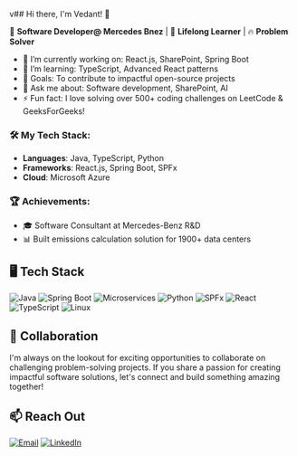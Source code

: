 v## Hi there, I'm Vedant! 👋

🚀 **Software Developer@ Mercedes Bnez** | 🌱 **Lifelong Learner** | 🔥 **Problem Solver** 

- 🔭 I’m currently working on: React.js, SharePoint, Spring Boot
- 🌱 I’m learning: TypeScript, Advanced React patterns
- 🎯 Goals: To contribute to impactful open-source projects
- 💬 Ask me about: Software development, SharePoint, AI
- ⚡ Fun fact: I love solving over 500+ coding challenges on LeetCode & GeeksForGeeks!

### 🛠️ My Tech Stack:
- **Languages**: Java, TypeScript, Python
- **Frameworks**: React.js, Spring Boot, SPFx
- **Cloud**: Microsoft Azure

### 🏆 Achievements:
- 🎓 Software Consultant at Mercedes-Benz R&D
- 📊 Built emissions calculation solution for 1900+ data centers

## 🖥️ Tech Stack

![Java](https://img.shields.io/badge/Java-orange?style=for-the-badge&logo=java&logoColor=white)
![Spring Boot](https://img.shields.io/badge/Spring%20Boot-brightgreen?style=for-the-badge&logo=spring-boot&logoColor=white)
![Microservices](https://img.shields.io/badge/Microservices-yellow?style=for-the-badge)
![Python](https://img.shields.io/badge/Python-blue?style=for-the-badge&logo=python&logoColor=white)
![SPFx](https://img.shields.io/badge/SPFx-blue?style=for-the-badge&logo=microsoft&logoColor=white)
![React](https://img.shields.io/badge/React-blue?style=for-the-badge&logo=react&logoColor=white)
![TypeScript](https://img.shields.io/badge/TypeScript-blue?style=for-the-badge&logo=typescript&logoColor=white)
![Linux](https://img.shields.io/badge/Linux-yellow?style=for-the-badge&logo=linux&logoColor=white)



## 💞 Collaboration

I'm always on the lookout for exciting opportunities to collaborate on challenging problem-solving projects. If you share a passion for creating impactful software solutions, let's connect and build something amazing together!

## 📫 Reach Out

[![Email](https://img.shields.io/badge/Email-red?style=for-the-badge&logo=gmail&logoColor=white)](mailto:srivastava.vedant0106@gmail.com)
[![LinkedIn](https://img.shields.io/badge/LinkedIn-blue?style=for-the-badge&logo=linkedin&logoColor=white)](https://www.linkedin.com/in/Vedant0106/)

<!--
**Vedant0106/Vedant0106** is a ✨ _special_ ✨ repository because its `README.md` (this file) appears on your GitHub profile.

Here are some ideas to get you started:

- 🔭 I’m currently working on ...
- 🌱 I’m currently learning ...
- 👯 I’m looking to collaborate on ...
- 🤔 I’m looking for help with ...
- 💬 Ask me about ...
- 📫 How to reach me: ...
- 😄 Pronouns: ...
- ⚡ Fun fact: ...
-->
